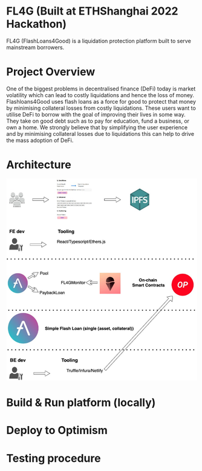 # FL4G (Built at ETHShanghai 2022 Hackathon)
FL4G (FlashLoans4Good) is a liquidation protection platform built to serve mainstream borrowers.  

# Project Overview
One of the biggest problems in decentralised finance (DeFi) today is market volatility which can lead to costly liquidations and hence the loss of money.
Flashloans4Good uses flash loans as a force for good to protect that money by minimising collateral losses from costly liquidations. These users want to utilise DeFi to borrow with the goal of improving their lives in some way. They take on good debt such as to pay for education, fund a business, or own a home.  We strongly believe that by simplifying the user experience and by minimising collateral losses due to liquidations this can help to drive the mass adoption of DeFi.  

# Architecture 
![Architecture Diagram](https://github.com/FlashLoans4Good/fl4g/blob/d69918d8d0ac19e09740d91d81f4c2af7784c37b/diagrams/architectureV2.0.jpeg)



# Build & Run platform (locally)


# Deploy to Optimism


# Testing procedure 


